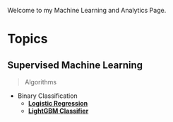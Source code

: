 Welcome to my Machine Learning and Analytics Page.

# Topics

## Supervised Machine Learning

> Algorithms
* Binary Classification
    * [__Logistic Regression__](machine_learning/supervised_ml/algorithms/class_algos/logistic_reg.md)
    * [__LightGBM Classifier__](machine_learning/supervised_ml/algorithms/class_algos/boosting.md)